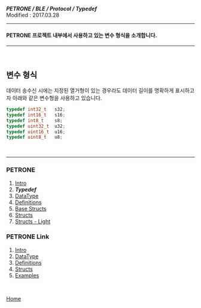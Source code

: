 ***PETRONE / BLE / Protocol / Typedef***<br>
Modified : 2017.03.28

---

#### PETRONE 프로젝트 내부에서 사용하고 있는 변수 형식을 소개합니다.

---

<br>

**변수 형식**
-----------------
데이터 송수신 시에는 지정된 열거형이 있는 경우라도 데이터 길이를 명확하게 표시하고자 아래와 같은 변수형을 사용하고 있습니다.
```cpp
typedef int32_t   s32;
typedef int16_t   s16;
typedef int8_t    s8;
typedef uint32_t  u32;
typedef uint16_t  u16;
typedef uint8_t   u8;
```




<br>

---

### PETRONE

1. [Intro](intro.md)
2. ***Typedef***
3. [DataType](datatype.md)
4. [Definitions](definitions.md)
5. [Base Structs](base_structs.md)
6. [Structs](structs.md)
7. [Structs - Light](structs_light.md)


### PETRONE Link

1. [Intro](link/intro.md)
2. [DataType](link/datatype.md)
3. [Definitions](link/definitions.md)
4. [Structs](link/structs.md)
5. [Examples](link/examples.md)

<br>

[Home](../../README.md)

